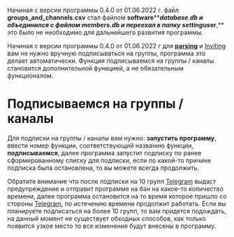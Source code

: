 
Начиная с версии программы 0.4.0 от 01.06.2022 г. файл **groups_and_channels.csv** стал файлом **software****_****database****.****db** и объединился с файлом **members.db** и переехал в папку **setting****_****user****,** это было не необходимо для дальнейшего развития программы.

Начиная с версии программы 0.4.0 от 01.06.2022 г для [**parsing**](#_35nkun2) и [Inviting](#lnxbz9) вам не нужно вручную подписываться на группы, программа это делает автоматически. Функция подписываемся на группы / каналы становится дополнительной функцией, а не обязательным функционалом.
# Подписываемся на группы / каналы

Для подписки на группы / каналы вам нужно: **запустить программу**, ввести номер функции, соответствующий названию функции, **подписываемся**, далее программа запустит подписку по ранее сформированному списку для подписки, если по какой-то причине подписка была остановлена, то вы можете всегда продолжить.

Обратите внимание что после подписки на 10 групп [Telegram](https://telegram.org/) выдаст предупреждение и отправит программе на бан на какое-то количество времени, далее программа остановится на то время которое пришло со стороны [Telegram](https://telegram.org/), по истечению времени продолжит работать. Если вы планируете подписаться на более 10 групп, то вам придется подождать, на данный момент не существует обходных способов, как только появится узкое место то все изменения будут внесены в программу.